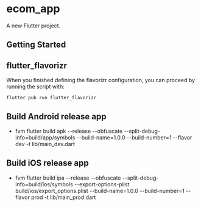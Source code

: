 # ecom_app

A new Flutter project.

## Getting Started


##  flutter_flavorizr
When you finished defining the flavorizr configuration, you can proceed by running the script with:
```
flutter pub run flutter_flavorizr
```

## Build Android release app
* fvm flutter build apk --release --obfuscate --split-debug-info=build/app/symbols --build-name=1.0.0 --build-number=1 --flavor dev -t lib/main_dev.dart



## Build iOS release app
* fvm flutter build ipa --release  --obfuscate --split-debug-info=build/ios/symbols --export-options-plist build/ios/export_options.plist --build-name=1.0.0 --build-number=1 --flavor prod -t lib/main_prod.dart
